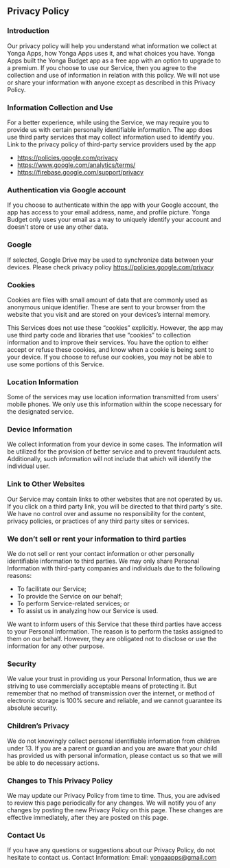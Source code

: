 Privacy Policy  
----------------

### Introduction  
Our privacy policy will help you understand what information we collect at Yonga Apps, how Yonga Apps uses it, and what choices you have.
Yonga Apps built the Yonga Budget app as a free app with an option to upgrade to a premium.
If you choose to use our Service, then you agree to the collection and use of information in relation with this policy. We will not use or share your information with anyone except as described in this Privacy Policy.

### Information Collection and Use  
For a better experience, while using the Service, we may require you to provide us with certain personally identifiable information.
The app does use third party services that may collect information used to identify you.
Link to the privacy policy of third-party service providers used by the app
* https://policies.google.com/privacy
* https://www.google.com/analytics/terms/
* https://firebase.google.com/support/privacy

### Authentication via Google account
If you choose to authenticate within the app with your Google account, the app has access to your email address, name, and profile picture. Yonga Budget only uses your email as a way to uniquely identify your account and doesn't store or use any other data.

### Google
If selected, Google Drive may be used to synchronize data between your devices. Please check privacy policy https://policies.google.com/privacy

### Cookies
Cookies are files with small amount of data that are commonly used as anonymous unique identifier. These are sent to your browser from the website that you visit and are stored on your devices’s internal memory.

This Services does not use these “cookies” explicitly. However, the app may use third party code and libraries that use “cookies” to collection information and to improve their services. You have the option to either accept or refuse these cookies, and know when a cookie is being sent to your device. If you choose to refuse our cookies, you may not be able to use some portions of this Service.

### Location Information
Some of the services may use location information transmitted from users' mobile phones. We only use this information within the scope necessary for the designated service.

### Device Information  
We collect information from your device in some cases. The information will be utilized for the provision of better service and to prevent fraudulent acts. Additionally, such information will not include that which will identify the individual user.

### Link to Other Websites
Our Service may contain links to other websites that are not operated by us. If you click on a third party link, you will be directed to that third party's site.
We have no control over and assume no responsibility for the content, privacy policies, or practices of any third party sites or services.

### We don’t sell or rent your information to third parties
We do not sell or rent your contact information or other personally identifiable information to third parties. 
We may only share Personal Information with third-party companies and individuals due to the following reasons:
* To facilitate our Service;
* To provide the Service on our behalf;
* To perform Service-related services; or
* To assist us in analyzing how our Service is used.

We want to inform users of this Service that these third parties have access to your Personal Information. The reason is to perform the tasks assigned to them on our behalf. However, they are obligated not to disclose or use the information for any other purpose.

### Security
We value your trust in providing us your Personal Information, thus we are striving to use commercially acceptable means of protecting it. But remember that no method of transmission over the internet, or method of electronic storage is 100% secure and reliable, and we cannot guarantee its absolute security.

### Children’s Privacy
We do not knowingly collect personal identifiable information from children under 13. If you are a parent or guardian and you are aware that your child has provided us with personal information, please contact us so that we will be able to do necessary actions.  

### Changes to This Privacy Policy  
We may update our Privacy Policy from time to time. Thus, you are advised to review this page periodically for any changes. We will notify you of any changes by posting the new Privacy Policy on this page. These changes are effective immediately, after they are posted on this page.

### Contact Us
If you have any questions or suggestions about our Privacy Policy, do not hesitate to contact us.
Contact Information:
Email: yongaapps@gmail.com
